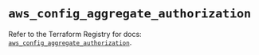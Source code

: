 # `aws_config_aggregate_authorization`

Refer to the Terraform Registry for docs: [`aws_config_aggregate_authorization`](https://registry.terraform.io/providers/hashicorp/aws/5.82.1/docs/resources/config_aggregate_authorization).
